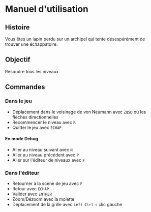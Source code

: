 # Manuel d'utilisation

## Histoire

Vous êtes un lapin perdu sur un archipel qui tente désespérément de trouver une échappatoire.

## Objectif

Résoudre tous les niveaux.

## Commandes

### Dans le jeu

- Déplacement dans le voisinage de von Neumann
 avec `ZQSD` ou les flèches directionnelles
- Recommencer le niveau avec `R`
- Quitter le jeu avec `ÉCHAP`

#### En mode Debug

- Aller au niveau suivant avec `N`
- Aller au niveau précédent avec `P`
- Aller sur l'éditeur de niveaux avec `F`

### Dans l'éditeur

- Retourner à la scène de jeu avec `F`
- Retour avec `ÉCHAP`
- Valider avec `ENTRER`
- Zoom/Dézoom avec la molette
- Déplacement de la grille avec `Left Ctrl` + clic gauche
